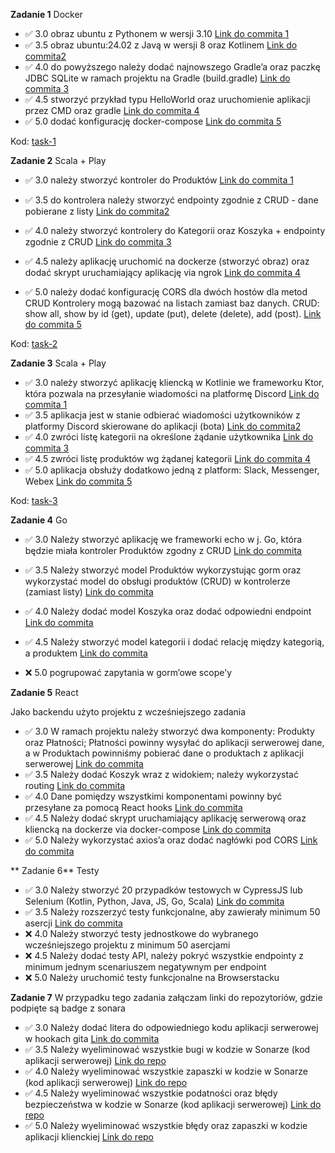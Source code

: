 **Zadanie 1** Docker

- :white_check_mark: 3.0 obraz ubuntu z Pythonem w wersji 3.10 [Link do commita 1](https://github.com/Shintenza/e-biznes-uj-2025/commit/c21261db81676f39ab5f0d63d84ab061c375ca44)
- :white_check_mark: 3.5 obraz ubuntu:24.02 z Javą w wersji 8 oraz Kotlinem [Link do commita2 ](https://github.com/Shintenza/e-biznes-uj-2025/commit/c21261db81676f39ab5f0d63d84ab061c375ca44)
- :white_check_mark: 4.0 do powyższego należy dodać najnowszego Gradle’a oraz paczkę JDBC SQLite w ramach projektu na Gradle (build.gradle) [Link do commita 3](https://github.com/Shintenza/e-biznes-uj-2025/commit/c21261db81676f39ab5f0d63d84ab061c375ca44)
- :white_check_mark: 4.5 stworzyć przykład typu HelloWorld oraz uruchomienie aplikacji przez CMD oraz gradle [Link do commita 4](https://github.com/Shintenza/e-biznes-uj-2025/commit/c21261db81676f39ab5f0d63d84ab061c375ca44)
- :white_check_mark: 5.0 dodać konfigurację docker-compose [Link do commita 5](https://github.com/Shintenza/e-biznes-uj-2025/commit/c21261db81676f39ab5f0d63d84ab061c375ca44)

Kod: [task-1](https://github.com/Shintenza/e-biznes-uj-2025/tree/master/task-1)

**Zadanie 2** Scala + Play

- :white_check_mark: 3.0 należy stworzyć kontroler do Produktów [Link do commita 1](https://github.com/Shintenza/e-biznes-uj-2025/commit/58817ee7c8f83e060a1d5bf8692e01e2e98d4134)
- :white_check_mark: 3.5 do kontrolera należy stworzyć endpointy zgodnie z CRUD - dane pobierane z listy [Link do commita2 ](https://github.com/Shintenza/e-biznes-uj-2025/commit/58817ee7c8f83e060a1d5bf8692e01e2e98d4134)
- :white_check_mark: 4.0 należy stworzyć kontrolery do Kategorii oraz Koszyka + endpointy zgodnie z CRUD [Link do commita 3](https://github.com/Shintenza/e-biznes-uj-2025/commit/58817ee7c8f83e060a1d5bf8692e01e2e98d4134)

- :white_check_mark: 4.5 należy aplikację uruchomić na dockerze (stworzyć obraz) oraz dodać skrypt uruchamiający aplikację via ngrok [Link do commita 4](https://github.com/Shintenza/e-biznes-uj-2025/commit/58817ee7c8f83e060a1d5bf8692e01e2e98d4134)

- :white_check_mark: 5.0 należy dodać konfigurację CORS dla dwóch hostów dla metod CRUD
  Kontrolery mogą bazować na listach zamiast baz danych. CRUD: show all, show by id (get), update (put), delete (delete), add (post). [Link do commita 5](https://github.com/Shintenza/e-biznes-uj-2025/commit/58817ee7c8f83e060a1d5bf8692e01e2e98d4134)

Kod: [task-2](https://github.com/Shintenza/e-biznes-uj-2025/tree/master/task-2_scala-shop)

**Zadanie 3** Scala + Play

- :white_check_mark: 3.0 należy stworzyć aplikację kliencką w Kotlinie we frameworku Ktor, która pozwala na przesyłanie wiadomości na platformę Discord [Link do commita 1](https://github.com/Shintenza/e-biznes-uj-2025/commit/8cd9acef76fbd3e60db41c49cf50daf03a8f61bd)
- :white_check_mark: 3.5 aplikacja jest w stanie odbierać wiadomości użytkowników z platformy Discord skierowane do aplikacji (bota) [Link do commita2 ](https://github.com/Shintenza/e-biznes-uj-2025/commit/8cd9acef76fbd3e60db41c49cf50daf03a8f61bd)
- :white_check_mark: 4.0 zwróci listę kategorii na określone żądanie użytkownika [Link do commita 3](https://github.com/Shintenza/e-biznes-uj-2025/commit/8cd9acef76fbd3e60db41c49cf50daf03a8f61bd)
- :white_check_mark: 4.5 zwróci listę produktów wg żądanej kategorii [Link do commita 4](https://github.com/Shintenza/e-biznes-uj-2025/commit/8cd9acef76fbd3e60db41c49cf50daf03a8f61bd)
- :white_check_mark: 5.0 aplikacja obsłuży dodatkowo jedną z platform: Slack, Messenger, Webex [Link do commita 5](https://github.com/Shintenza/e-biznes-uj-2025/commit/8cd9acef76fbd3e60db41c49cf50daf03a8f61bd)

Kod: [task-3](https://github.com/Shintenza/e-biznes-uj-2025/tree/master/task-3_ktor)

**Zadanie 4** Go

- :white_check_mark: 3.0 Należy stworzyć aplikację we frameworki echo w j. Go, która będzie
  miała kontroler Produktów zgodny z CRUD [Link do commita](https://github.com/Shintenza/e-biznes-uj-2025/commit/33c8a0b4971d7c7d9c880f21883cfaa001149751)

- :white_check_mark: 3.5 Należy stworzyć model Produktów wykorzystując gorm oraz
  wykorzystać model do obsługi produktów (CRUD) w kontrolerze (zamiast
  listy) [Link do commita](https://github.com/Shintenza/e-biznes-uj-2025/commit/33c8a0b4971d7c7d9c880f21883cfaa001149751)

- :white_check_mark: 4.0 Należy dodać model Koszyka oraz dodać odpowiedni endpoint [Link do commita](https://github.com/Shintenza/e-biznes-uj-2025/commit/2a7cb59bc9ca5535ffc5e36758155d0f3a345006)

- :white_check_mark: 4.5 Należy stworzyć model kategorii i dodać relację między kategorią,
  a produktem [Link do commita](https://github.com/Shintenza/e-biznes-uj-2025/commit/2a7cb59bc9ca5535ffc5e36758155d0f3a345006)

- ❌ 5.0 pogrupować zapytania w gorm’owe scope'y

**Zadanie 5** React

Jako backendu użyto projektu z wcześniejszego zadania

- ✅ 3.0 W ramach projektu należy stworzyć dwa komponenty: Produkty oraz
  Płatności; Płatności powinny wysyłać do aplikacji serwerowej dane, a w
  Produktach powinniśmy pobierać dane o produktach z aplikacji
  serwerowej [Link do commita](https://github.com/Shintenza/e-biznes-uj-2025/commit/b48067535813519e08f5558b74a6ddd28130b5f8)
- ✅ 3.5 Należy dodać Koszyk wraz z widokiem; należy wykorzystać routing [Link do commita](https://github.com/Shintenza/e-biznes-uj-2025/commit/b48067535813519e08f5558b74a6ddd28130b5f8)
- ✅ 4.0 Dane pomiędzy wszystkimi komponentami powinny być przesyłane za
  pomocą React hooks [Link do commita](https://github.com/Shintenza/e-biznes-uj-2025/commit/b48067535813519e08f5558b74a6ddd28130b5f8)
- ✅ 4.5 Należy dodać skrypt uruchamiający aplikację serwerową oraz
  kliencką na dockerze via docker-compose [Link do commita](https://github.com/Shintenza/e-biznes-uj-2025/commit/6f037c83c534e6b3edb6600cdb1e871a86a335d0)
- ✅ 5.0 Należy wykorzystać axios’a oraz dodać nagłówki pod CORS [Link do commita](https://github.com/Shintenza/e-biznes-uj-2025/commit/b48067535813519e08f5558b74a6ddd28130b5f8)

** Zadanie 6** Testy

- ✅ 3.0 Należy stworzyć 20 przypadków testowych w CypressJS lub Selenium
  (Kotlin, Python, Java, JS, Go, Scala) [Link do commita](https://github.com/Shintenza/e-biznes-uj-2025/commit/6ffb35acaa86004f5fc6ac3e404318b6b45b74f6)
- ✅ 3.5 Należy rozszerzyć testy funkcjonalne, aby zawierały minimum 50
  asercji [Link do commita](https://github.com/Shintenza/e-biznes-uj-2025/commit/6ffb35acaa86004f5fc6ac3e404318b6b45b74f6)
- ❌ 4.0 Należy stworzyć testy jednostkowe do wybranego wcześniejszego projektu z minimum 50 asercjami
- ❌ 4.5 Należy dodać testy API, należy pokryć wszystkie endpointy z minimum jednym scenariuszem negatywnym per endpoint
- ❌ 5.0 Należy uruchomić testy funkcjonalne na Browserstacku

**Zadanie 7**
W przypadku tego zadania załączam linki do repozytoriów, gdzie podpięte są badge z sonara

- ✅ 3.0 Należy dodać litera do odpowiedniego kodu aplikacji serwerowej w
  hookach gita [Link do commita](https://github.com/Shintenza/e-biznes-uj-2025/commit/838a90e9d02a3ded3b6f7c8a27da48b3c59bb34d)
- ✅ 3.5 Należy wyeliminować wszystkie bugi w kodzie w Sonarze (kod
  aplikacji serwerowej) [Link do repo](https://github.com/Shintenza/e-biznes_go-shop)
- ✅ 4.0 Należy wyeliminować wszystkie zapaszki w kodzie w Sonarze (kod
  aplikacji serwerowej) [Link do repo](https://github.com/Shintenza/e-biznes_go-shop)
- ✅ 4.5 Należy wyeliminować wszystkie podatności oraz błędy bezpieczeństwa
  w kodzie w Sonarze (kod aplikacji serwerowej) [Link do repo](https://github.com/Shintenza/e-biznes_go-shop)
- ✅ 5.0 Należy wyeliminować wszystkie błędy oraz zapaszki w kodzie
  aplikacji klienckiej [Link do repo](https://github.com/Shintenza/e-biznes_react-shop)
